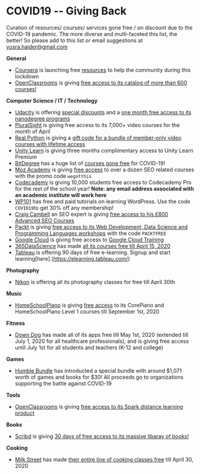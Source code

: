 # COVID19 -- Giving Back
Curation of resources/ courses/ services gone free / on discount due to the COVID-19 pandemic. The more diverse and multi-faceted this list, the better! So please add to this list or email suggestions at yusra.haider@gmail.com

**General**

 - [Coursera](https://www.coursera.org/) is launching free [resources](https://blog.coursera.org/coursera-together-free-online-learning-during-covid-19/) to help the community during this lockdown
- [OpenClassrooms](https://openclassrooms.com/en/) is giving [free access to its catalog of more than 600 courses!](https://openclassrooms.com/en/p/academic-continuity) 

**Computer Science / IT / Technology**

 - [Udacity](https://www.udacity.com/) is offering [special discounts](https://blog.udacity.com/2020/04/covid19-onlinelearning-offer.html) and a [one month free access to its nanodegree programs](https://blog.udacity.com/2020/03/one-month-free-on-nanodegrees.html) 
 - [PluralSight](https://www.pluralsight.com/) is giving free access to its 7,000+ video courses for the month of April
 - [Real Python](https://realpython.com/) is giving a [gift code for a bundle of member-only video courses with lifetime access](https://realpython.com/free-courses-march-2020)
 - [Unity Learn](https://learn.unity.com/) is giving three months complimentary access to Unity Learn Premium
 - [BitDegree](https://www.bitdegree.org/) has a huge list of [courses gone free](https://www.bitdegree.org/tag/covid?fbclid=IwAR3fJpUo2FmCN4CjGgCtVlQd0ftn5A6L2UcCom6F_wMsx1BvLLI-9qRwJXs) for COVID-19!
 - [Moz Academy](https://moz.com/) is giving [free access](https://moz.com/blog/moz-academy-free) to over a dozen SEO related courses with the promo code `wegotthis`
 - [Codecademy](https://www.codecademy.com/) is giving 10,000 students free access to Codecademy Pro for the rest of the school year! **Note: any email address associated with an academic institute will work here**
 - [WP101](https://www.wp101.com/) has free and paid tutorials on learning WordPress. Use the code `COVID19`to get 30% off any membership!
 - [Craig Cambell](https://www.craigcampbellseo.com/) an SEO expert is giving [free access to his £800 Advanced SEO Courses ](https://www.craigcampbellseo.com/free-seo-course/)
- [Packt](https://courses.packtpub.com/) is giving [free access to its Web Development, Data Science and Programming Languages workshops](https://courses.packtpub.com/pages/free?fbclid=IwAR3S59IEXY2Csvlgt7wNv9tO5vMTOaM-C-FcF2U0GcJC_os9J5IQg49qTw0) with the code `PACKTFREE`
- [Google Cloud](https://cloud.google.com/) is giving free access to [Google Cloud Training](https://inthecloud.withgoogle.com/training-discount/register.html?fbclid=IwAR0sjhc4vRVB2aJxwPgSiooSp5m-ejpKvUA0WwBQJ15ALWgaOj8EH6-esPg)
- [365DataScience](https://365datascience.com/) has made [all its courses free till April 15, 2020](https://365datascience.com/pricing//)
- [Tableau](https://www.tableau.com/learn/training/elearning?fbclid=IwAR2b0OI4rydhbbMXazm4gkirIVDg2T2m2NXofinVPY9PXTsppLH8DjQ2RKU) is offering 90 days of free e-learning. Signup and start learning[here].(https://elearning.tableau.com/)


**Photography**

 - [Nikon](https://www.nikonevents.com/us/live/nikon-school-online/) is offering all its photography classes for free till April 30th

**Music**
- [HomeSchoolPiano](https://homeschoolpiano.com/) is giving [free access](https://homeschoolpiano.com/give-back/) to its CorePiano and HomeSchoolPiano Level 1 courses till September 1st, 2020

**Fitness**

 - [Down Dog](https://www.downdogapp.com/) has made all of its apps free till May 1st,  2020 (extended till July 1, 2020 for all healthcare professionals), and is giving free access until July 1st for all students and teachers (K-12 and college) 

**Games**

 - [Humble Bundle](https://www.humblebundle.com/) has introducted a special bundle with around $1,071 worth of games and books for $30! All proceeds go to organizations supporting the battle against COVID-19 
 
 **Tools**
 - [OpenClassrooms](https://openclassrooms.com/en/) is giving [free access to its Spark distance learning product](https://openclassrooms.com/en/p/academic-continuity) 
 
**Books**
- [Scribd](https://www.scribd.com/?lohp=2) is giving [30 days of free access to its massive libaray of books!](https://blog.scribd.com/home/2020/3/17/a-letter-from-the-scribd-ceo-to-our-community)

**Cooking**
- [Milk Street](https://www.177milkstreet.com/) has made [their entire line of cooking classes free](https://www.177milkstreet.com/school/classes/online-classes/?fbclid=IwAR3gdqkC_fQf3N8kN3MuD8dS9f_UjbQ7JPmWutgLCdjxC-dHlJA8P602mbY) till April 30, 2020

